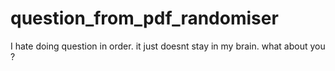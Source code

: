 # question_from_pdf_randomiser
 I hate doing question in order. it just doesnt stay in my brain. what about you ? 

